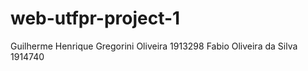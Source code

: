 # web-utfpr-project-1

Guilherme Henrique Gregorini Oliveira 1913298
Fabio Oliveira da Silva 1914740
